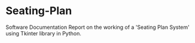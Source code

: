 # Seating-Plan
Software Documentation Report on the working of a 'Seating Plan System' using Tkinter library in Python. 
